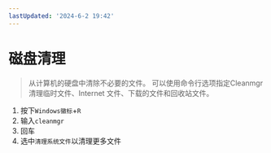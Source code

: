 ```yaml
---
lastUpdated: '2024-6-2 19:42'
---
```


# 磁盘清理

> 从计算机的硬盘中清除不必要的文件。
> 可以使用命令行选项指定Cleanmgr清理临时文件、Internet 文件、下载的文件和回收站文件。

1. 按下```Windows徽标```+```R```
2. 输入```cleanmgr```
3. 回车
4. 选中```清理系统文件```以清理更多文件
